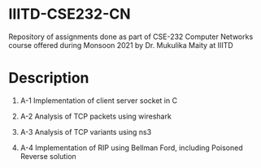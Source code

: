# IIITD-CSE232-CN
Repository of assignments done as part of CSE-232 Computer Networks course offered during Monsoon 2021 by Dr. Mukulika Maity at IIITD

# Description

1. A-1 Implementation of client server socket in C

2. A-2 Analysis of TCP packets using wireshark

3. A-3 Analysis of TCP variants using ns3

4. A-4 Implementation of RIP using Bellman Ford, including Poisoned Reverse solution
